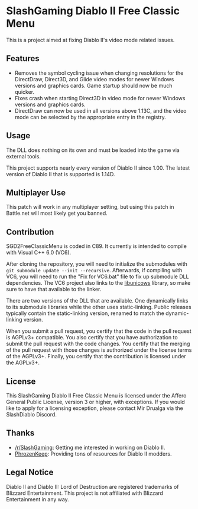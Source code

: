 # SlashGaming Diablo II Free Classic Menu
This is a project aimed at fixing Diablo II's video mode related issues.

## Features
- Removes the symbol cycling issue when changing resolutions for the DirectDraw, Direct3D, and Glide video modes for newer Windows versions and graphics cards. Game startup should now be much quicker.
- Fixes crash when starting Direct3D in video mode for newer Windows versions and graphics cards.
- DirectDraw can now be used in all versions above 1.13C, and the video mode can be selected by the appropriate entry in the registry.

## Usage
The DLL does nothing on its own and must be loaded into the game via external tools.

This project supports nearly every version of Diablo II since 1.00. The latest version of Diablo II that is supported is 1.14D.

## Multiplayer Use
This patch will work in any multiplayer setting, but using this patch in Battle.net will most likely get you banned.

## Contribution
SGD2FreeClassicMenu is coded in C89. It currently is intended to compile with Visual C++ 6.0 (VC6).

After cloning the repository, you will need to initialize the submodules with ```git submodule update --init --recursive```. Afterwards, if compiling with VC6, you will need to run the "Fix for VC6.bat" file to fix up submodule DLL dependencies. The VC6 project also links to the [libunicows](http://libunicows.sourceforge.net/) library, so make sure to have that available to the linker.

There are two versions of the DLL that are available. One dynamically links to its submodule libraries while the other uses static-linking. Public releases typically contain the static-linking version, renamed to match the dynamic-linking version.

When you submit a pull request, you certify that the code in the pull request is AGPLv3+ compatible. You also certify that you have authorization to submit the pull request with the code changes. You certify that the merging of the pull request with those changes is authorized under the license terms of the AGPLv3+. Finally, you certify that the contribution is licensed under the AGPLv3+.

## License
This SlashGaming Diablo II Free Classic Menu is licensed under the Affero General Public License, version 3 or higher, with exceptions. If you would like to apply for a licensing exception, please contact Mir Drualga via the SlashDiablo Discord.

## Thanks
- [/r/SlashGaming](https://www.reddit.com/r/slashdiablo/): Getting me interested in working on Diablo II.
- [PhrozenKeep](https://d2mods.info): Providing tons of resources for Diablo II modders.

## Legal Notice
Diablo II and Diablo II: Lord of Destruction are registered trademarks of Blizzard Entertainment. This project is not affiliated with Blizzard Entertainment in any way.
